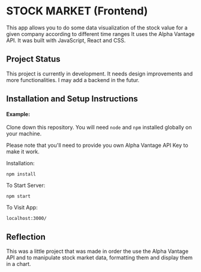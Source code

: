 # STOCK MARKET (Frontend)

This app allows you to do some data visualization of the stock value for a given company according to different time ranges
It uses the Alpha Vantage API.
It was built with JavaScript, React and CSS.

## Project Status

This project is currently in development. It needs design improvements and more functionalities. I may add a backend in the futur.

## Installation and Setup Instructions

#### Example:  

Clone down this repository. You will need `node` and `npm` installed globally on your machine.

Please note that you'll need to provide you own Alpha Vantage API Key to make it work.

Installation:

`npm install`  

To Start Server:

`npm start`  

To Visit App:

`localhost:3000/`  

## Reflection

 This was a little project that was made in order the use the Alpha Vantage API and to manipulate stock market data, formatting them and display them in a chart.
 
